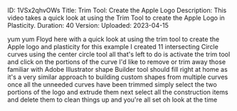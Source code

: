 ID: 1VSx2qhvOWs
Title: Trim Tool: Create the Apple Logo
Description: This video takes a quick look at using the Trim Tool to create the Apple Logo in Plasticity.
Duration: 40
Version: 
Uploaded: 2023-04-15

yum yum Floyd here with a quick look at
using the trim tool to create the Apple
logo and plasticity for this example I
created 11 intersecting Circle curves
using the center circle tool all that's
left to do is activate the trim tool and
click on the portions of the curve I'd
like to remove or trim away those
familiar with Adobe Illustrator shape
Builder tool should fill right at home
as it's a very similar approach to
building custom shapes from multiple
curves once all the unneeded curves have
been trimmed simply select the two
portions of the logo and extrude them
next select all the construction items
and delete them to clean things up and
you're all set oh look at the time

